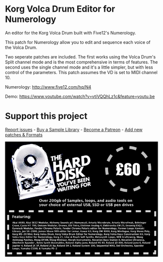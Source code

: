 # Korg Volca Drum Editor for Numerology
 
An editor for the Korg Volca Drum built with Five12's Numerology.  

This patch for Numerology allow you to edit and sequence each voice of the Volca Drum. 

Two seperate patches are included. The first works using the Volca Drum's Split channel mode and is the most comprehensive in terms of features. The second uses the single channel mode and it's a little simpler, but with less control of the parameters. This patch assumes the VD is set to MIDI channel 10.

Numerology: http://www.five12.com/hq/N4

Demo: https://www.youtube.com/watch?v=vtiVQQhLz1c&feature=youtu.be

# Support this project

[Report issues](/issues) - [Buy a Sample Library](https://gumroad.com/modularsamples) - [Become a Patreon](https://www.patreon.com/modularsamples) - [Add new patches & Formats](/pulls)

[
![Sample library disks](https://github.com/publicsamples/Public-Samples/raw/master/images/drives2.jpg?raw=true)
](https://gum.co/modularsamples-drives)
